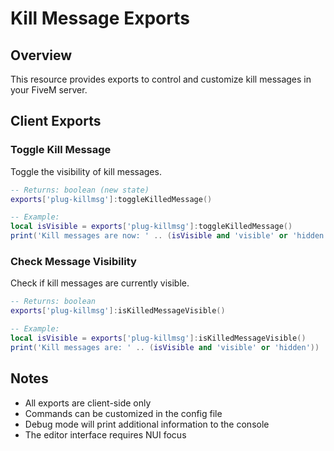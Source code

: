 # Kill Message Exports

## Overview
This resource provides exports to control and customize kill messages in your FiveM server.

## Client Exports

### Toggle Kill Message
Toggle the visibility of kill messages.

```lua
-- Returns: boolean (new state)
exports['plug-killmsg']:toggleKilledMessage()

-- Example:
local isVisible = exports['plug-killmsg']:toggleKilledMessage()
print('Kill messages are now: ' .. (isVisible and 'visible' or 'hidden'))
```

### Check Message Visibility
Check if kill messages are currently visible.

```lua
-- Returns: boolean
exports['plug-killmsg']:isKilledMessageVisible()

-- Example:
local isVisible = exports['plug-killmsg']:isKilledMessageVisible()
print('Kill messages are: ' .. (isVisible and 'visible' or 'hidden'))
```

## Notes
- All exports are client-side only
- Commands can be customized in the config file
- Debug mode will print additional information to the console
- The editor interface requires NUI focus
